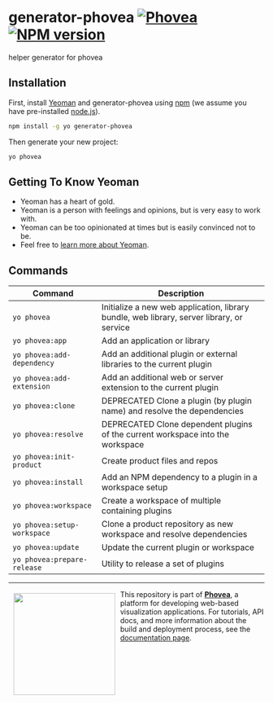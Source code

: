 # generator-phovea [![Phovea][phovea-image]][phovea-url] [![NPM version][npm-image]][npm-url]

helper generator for phovea

## Installation

First, install [Yeoman](http://yeoman.io) and generator-phovea using [npm](https://www.npmjs.com/) (we assume you have pre-installed [node.js](https://nodejs.org/)).

```bash
npm install -g yo generator-phovea
```

Then generate your new project:

```bash
yo phovea
```

## Getting To Know Yeoman

 * Yeoman has a heart of gold.
 * Yeoman is a person with feelings and opinions, but is very easy to work with.
 * Yeoman can be too opinionated at times but is easily convinced not to be.
 * Feel free to [learn more about Yeoman](http://yeoman.io/).

## Commands

| Command                    | Description  |
|----------------------------|--------------|
| `yo phovea`                | Initialize a new web application, library bundle, web library, server library, or service |
| `yo phovea:app`            | Add an application or library |
| `yo phovea:add-dependency` | Add an additional plugin or external libraries to the current plugin |
| `yo phovea:add-extension`  | Add an additional web or server extension to the current plugin |
| `yo phovea:clone`          | DEPRECATED Clone a plugin (by plugin name) and resolve the dependencies |
| `yo phovea:resolve`        | DEPRECATED Clone dependent plugins of the current workspace into the workspace |
| `yo phovea:init-product`   | Create product files and repos |
| `yo phovea:install`        | Add an NPM dependency to a plugin in a workspace setup |
| `yo phovea:workspace`      | Create a workspace of multiple containing plugins |
| `yo phovea:setup-workspace` | Clone a product repository as new workspace and resolve dependencies |
| `yo phovea:update`         | Update the current plugin or workspace |
| `yo phovea:prepare-release` | Utility to release a set of plugins  |


***

<a href="https://caleydo.org"><img src="http://caleydo.org/assets/images/logos/caleydo.svg" align="left" width="200px" hspace="10" vspace="6"></a>
This repository is part of **[Phovea](http://phovea.caleydo.org/)**, a platform for developing web-based visualization applications. For tutorials, API docs, and more information about the build and deployment process, see the [documentation page](http://caleydo.org/documentation/).


[phovea-image]: https://img.shields.io/badge/Phovea-DevTools-lightgrey.svg
[phovea-url]: https://phovea.caleydo.org
[npm-image]: https://badge.fury.io/js/generator-phovea.svg
[npm-url]: https://npmjs.org/package/generator-phovea
[circleci-image]: https://circleci.com/gh/phovea/generator-phovea.svg?style=shield
[circleci-url]: https://circleci.com/gh/phovea/generator-phovea
